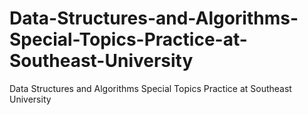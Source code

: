 # Data-Structures-and-Algorithms-Special-Topics-Practice-at-Southeast-University
Data Structures and Algorithms Special Topics Practice at Southeast University
